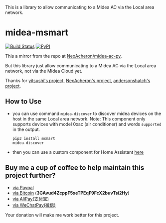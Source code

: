 This is a library to allow communicating to a Midea AC via the Local area network.

# midea-msmart
[![Build Status](https://travis-ci.org/mac-zhou/midea-msmart.svg?branch=master)](https://travis-ci.org/mac-zhou/midea-msmart)
[![PyPI](https://img.shields.io/pypi/v/msmart.svg?maxAge=3600)](https://pypi.org/project/msmart/)


This a mirror from the repo at [NeoAcheron/midea-ac-py](https://github.com/NeoAcheron/midea-ac-py).

But this library just allow communicating to a Midea AC via the Local area network, not via the Midea Cloud yet.

Thanks for [yitsushi's project](https://github.com/yitsushi/midea-air-condition), [NeoAcheron's project](https://github.com/NeoAcheron/midea-ac-py), [andersonshatch's project](https://github.com/andersonshatch/midea-ac-py).

## How to Use
- you can use command ```midea-discover``` to discover midea devices on the host in the same Local area network. Note: This component only supports devices with model 0xac (air conditioner) and words ```supported``` in the output.
    ```shell
    pip3 install msmart
    midea-discover
    ```
- then you can use a custom component for Home Assistant [here](https://github.com/mac-zhou/midea-ac-py)

## Buy me a cup of coffee to help maintain this project further?

- [via Paypal](https://www.paypal.me/himaczhou)
- [via Bitcoin](bitcoin:3GAvud4ZcppF5xeTPEqF9FcX2buvTsi2Hy) (**3GAvud4ZcppF5xeTPEqF9FcX2buvTsi2Hy**)
- [via AliPay(支付宝)](https://i.loli.net/2020/05/08/nNSTAPUGDgX2sBe.png)
- [via WeChatPay(微信)](https://i.loli.net/2020/05/08/ouj6SdnVirDzRw9.jpg)

Your donation will make me work better for this project.